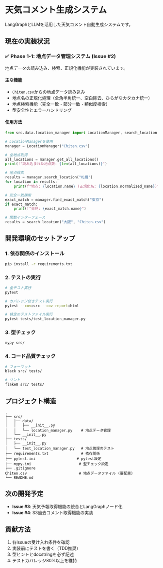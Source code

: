 # 天気コメント生成システム

LangGraphとLLMを活用した天気コメント自動生成システムです。

## 現在の実装状況

### ✅ Phase 1-1: 地点データ管理システム (Issue #2)

地点データの読み込み、検索、正規化機能が実装されています。

#### 主な機能
- `Chiten.csv`からの地点データ読み込み
- 地点名の正規化処理（全角半角統一、空白除去、ひらがなカタカナ統一）
- 地点検索機能（完全一致・部分一致・類似度検索）
- 型安全性とエラーハンドリング

#### 使用方法

```python
from src.data.location_manager import LocationManager, search_location

# LocationManagerを使用
manager = LocationManager("Chiten.csv")

# 全地点取得
all_locations = manager.get_all_locations()
print(f"読み込まれた地点数: {len(all_locations)}")

# 地点検索
results = manager.search_location("札幌")
for location in results:
    print(f"地点: {location.name} (正規化名: {location.normalized_name})")

# 完全一致検索
exact_match = manager.find_exact_match("東京")
if exact_match:
    print(f"発見: {exact_match.name}")

# 関数インターフェース
results = search_location("大阪", "Chiten.csv")
```

## 開発環境のセットアップ

### 1. 依存関係のインストール

```bash
pip install -r requirements.txt
```

### 2. テストの実行

```bash
# 全テスト実行
pytest

# カバレッジ付きテスト実行
pytest --cov=src --cov-report=html

# 特定のテストファイル実行
pytest tests/test_location_manager.py
```

### 3. 型チェック

```bash
mypy src/
```

### 4. コード品質チェック

```bash
# フォーマット
black src/ tests/

# リント
flake8 src/ tests/
```

## プロジェクト構造

```
.
├── src/
│   ├── data/
│   │   ├── __init__.py
│   │   └── location_manager.py    # 地点データ管理
│   └── __init__.py
├── tests/
│   ├── __init__.py
│   └── test_location_manager.py   # 地点管理のテスト
├── requirements.txt               # 依存関係
├── pytest.ini                   # pytest設定
├── mypy.ini                      # 型チェック設定
├── .gitignore
Chiten.csv                        # 地点データファイル (要配置)
└── README.md
```

## 次の開発予定

- **Issue #3**: 天気予報取得機能の統合とLangGraphノード化
- **Issue #4**: S3過去コメント取得機能の実装

## 貢献方法

1. 各Issueの受け入れ条件を確認
2. 実装前にテストを書く（TDD推奨）
3. 型ヒントとdocstringを必ず記述
4. テストカバレッジ80%以上を維持
